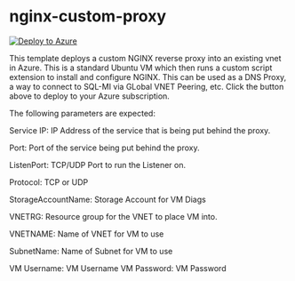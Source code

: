 # nginx-custom-proxy

[![Deploy to Azure](https://aka.ms/deploytoazurebutton)](https://portal.azure.com/#create/Microsoft.Template/uri/https%3A%2F%2Fraw.githubusercontent.com%2Febizzity%2Fnginx-custom-proxy%2Fmaster%2Fazuredeploy.json)

This template deploys a custom NGINX reverse proxy into an existing vnet in Azure.  This is a standard Ubuntu VM which then runs a custom script extension to install and configure NGINX.  This can be used as a DNS Proxy, a way to connect to SQL-MI via GLobal VNET Peering, etc.  Click the button above to deploy to your Azure subscription.  

The following parameters are expected:

Service IP: IP Address of the service that is being put behind the proxy.

Port:  Port of the service being put behind the proxy.

ListenPort:  TCP/UDP Port to run the Listener on.

Protocol: TCP or UDP

StorageAccountName: Storage Account for VM Diags

VNETRG: Resource group for the VNET to place VM into.

VNETNAME: Name of VNET for VM to use

SubnetName: Name of Subnet for VM to use

VM Username: VM Username
VM Password: VM Password